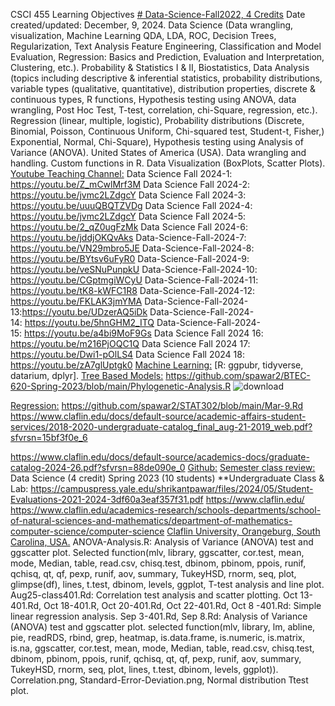 CSCI 455 Learning Objectives [# Data-Science-Fall2022, 4 Credits](https://pawar1550.wixsite.com/claflin-courses/copy-of-math111) Date created/updated: December, 9, 2024.
Data Science (Data wrangling, visualization, Machine Learning QDA, LDA, ROC, Decision Trees, Regularization, Text Analysis Feature Engineering, Classification and Model Evaluation, Regression: Basics and Prediction, Evaluation and Interpretation, Clustering, etc.). Probability & Statistics I & II, Biostatistics, Data Analysis (topics including descriptive & inferential statistics, probability distributions, variable types (qualitative, quantitative), distribution properties, discrete & continuous types, R functions, Hypothesis testing using ANOVA, data wrangling, Post Hoc Test, T-test, correlation, chi-Square, regression, etc.). Regression (linear, multiple, logistic), Probability distributions (Discrete, Binomial, Poisson, Continuous Uniform, Chi-squared  test, Student-t, Fisher,)  Exponential, Normal, Chi-Square), Hypothesis testing using Analysis of Variance (ANOVA). United States of America (USA). Data wrangling and handling. Custom functions in R. Data Visualization (BoxPlots, Scatter Plots).
[Youtube Teaching Channel:](https://www.youtube.com/playlist?list=PLKka-JHtsz80sJ_uQ8wZ4cnLNB9yRJNoV)
Data Science Fall 2024-1: https://youtu.be/Z_mCwlMrf3M
Data Science Fall 2024-2: https://youtu.be/jvmc2LZdgcY
Data Science Fall 2024-3: https://youtu.be/uuuQBQTZVDg
Data Science Fall 2024-4: https://youtu.be/jvmc2LZdgcY
Data Science Fall 2024-5: https://youtu.be/2_qZ0ugFzMk
Data Science Fall 2024-6: https://youtu.be/jddjOKQvAks
Data-Science-Fall-2024-7: https://youtu.be/VN29mbro5JE
Data-Science-Fall-2024-8: https://youtu.be/BYtsv6uFyR0
Data-Science-Fall-2024-9: https://youtu.be/veSNuPunpkU
Data-Science-Fall-2024-10: https://youtu.be/CGptmgiWCyU
Data-Science-Fall-2024-11: https://youtu.be/tK8-kWFC1R8
Data-Science-Fall-2024-12: https://youtu.be/FKLAK3jmYMA
Data-Science-Fall-2024-13:https://youtu.be/UDzerAQ5iDk
Data-Science-Fall-2024-14: https://youtu.be/5hnGHM2_ITQ
Data-Science-Fall-2024-15: https://youtu.be/a4bi9MoF9Gs
Data Science Fall 2024 16: https://youtu.be/m216PjOQC1Q
Data Science Fall 2024 17: https://youtu.be/Dwi1-pOlLS4
Data Science Fall 2024 18: https://youtu.be/zA7glUptgk0
[Machine Learning:](https://youtu.be/Pju8ecWWRAw)
[R: ggpubr, tidyverse, datarium, dplyr].
[Tree Based Models:](https://youtu.be/FOtl6qM_nX0)
https://github.com/spawar2/BTEC-620-Spring-2023/blob/main/Phylogenetic-Analysis.R
![download](https://github.com/user-attachments/assets/c8fa3f3a-0509-4221-a5a7-3cba000cbbd0)

[Regression:](https://youtu.be/LrSDfwwnbKY)
https://github.com/spawar2/STAT302/blob/main/Mar-9.Rd
https://www.claflin.edu/docs/default-source/academic-affairs-student-services/2018-2020-undergraduate-catalog_final_aug-21-2019_web.pdf?sfvrsn=15bf3f0e_6

https://www.claflin.edu/docs/default-source/academics-docs/graduate-catalog-2024-26.pdf?sfvrsn=88de090e_0
[Github:](https://github.com/spawar2/Data-Science-Fall2022)
[Semester class review:](https://youtu.be/Pju8ecWWRAw)
Data Science (4 credit) Spring 2023 (10 students) **Undergraduate Class & Lab: https://campuspress.yale.edu/shrikantpawar/files/2024/05/Student-Evaluations-2021-2024-3df60a3eaf357f31.pdf
https://www.claflin.edu/ https://www.claflin.edu/academics-research/schools-departments/school-of-natural-sciences-and-mathematics/department-of-mathematics-computer-science/computer-science
[Claflin University, Orangeburg, South Carolina, USA.](https://www.claflin.edu/docs/default-source/academic-affairs-student-services/2018-2020-undergraduate-catalog_final_aug-21-2019_web.pdf?sfvrsn=15bf3f0e_6) 
ANOVA-Analysis.R: Analysis of Variance (ANOVA) test and ggscatter plot. Selected function(mlv, library, ggscatter, cor.test, mean, mode, Median, table, read.csv, chisq.test, dbinom, pbinom, ppois, runif, qchisq, qt, qf, pexp, runif, aov, summary, TukeyHSD, rnorm, seq, plot, glimpse(df), lines, t.test, dbinom, levels, ggplot, T-test analysis and line plot. Aug25-class401.Rd: Correlation test analysis and scatter plotting. Oct 13-401.Rd, Oct 18-401.R, Oct 20-401.Rd, Oct 22-401.Rd, Oct 8 -401.Rd: Simple linear regression analysis. Sep 3-401.Rd, Sep 8.Rd: Analysis of Variance (ANOVA) test and ggscatter plot. selected function(mlv, library, lm, abline, pie, readRDS, rbind, grep, heatmap, is.data.frame, is.numeric, is.matrix, is.na, ggscatter, cor.test, mean, mode, Median, table, read.csv, chisq.test, dbinom, pbinom, ppois, runif, qchisq, qt, qf, pexp, runif, aov, summary, TukeyHSD, rnorm, seq, plot, lines, t.test, dbinom, levels, ggplot)). Correlation.png, Standard-Error-Deviation.png, Normal distribution Ttest plot.
